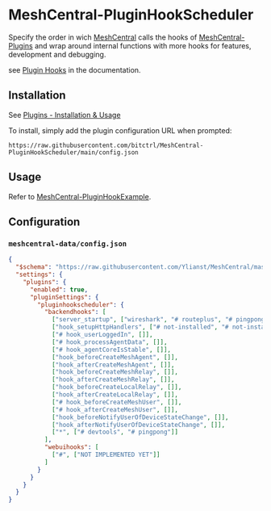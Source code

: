 # MeshCentral-PluginHookScheduler

Specify the order in wich [MeshCentral](https://github.com/Ylianst/MeshCentral) calls the hooks of [MeshCentral-Plugins](https://github.com/topics/meshcentral-plugin) and wrap around internal functions with more hooks for features, development  and debugging.

see [Plugin Hooks](https://github.com/Ylianst/MeshCentral/blob/master/docs/docs/meshcentral/plugins.md#plugin-hooks) in the documentation.

## Installation

See [Plugins - Installation & Usage](https://github.com/Ylianst/MeshCentral/blob/master/docs/docs/meshcentral/plugins.md)

To install, simply add the plugin configuration URL when prompted:
```
https://raw.githubusercontent.com/bitctrl/MeshCentral-PluginHookScheduler/main/config.json
```

## Usage

Refer to [MeshCentral-PluginHookExample](https://github.com/bitctrl/MeshCentral-PluginHookExample).

## Configuration

### `meshcentral-data/config.json`
```json
{
  "$schema": "https://raw.githubusercontent.com/Ylianst/MeshCentral/master/meshcentral-config-schema.json",
  "settings": {
    "plugins": {
      "enabled": true,
      "pluginSettings": {
        "pluginhookscheduler": {
          "backendhooks": [
            ["server_startup", ["wireshark", "# routeplus", "# pingpong", "# not-plugin"]],
            ["hook_setupHttpHandlers", ["# not-installed", "# not-installed2"]],
            ["# hook_userLoggedIn", []],
            ["# hook_processAgentData", []],
            ["# hook_agentCoreIsStable", []],
            ["hook_beforeCreateMeshAgent", []],
            ["hook_afterCreateMeshAgent", []],
            ["hook_beforeCreateMeshRelay", []],
            ["hook_afterCreateMeshRelay", []],
            ["hook_beforeCreateLocalRelay", []],
            ["hook_afterCreateLocalRelay", []],
            ["# hook_beforeCreateMeshUser", []],
            ["# hook_afterCreateMeshUser", []],
            ["hook_beforeNotifyUserOfDeviceStateChange", []],
            ["hook_afterNotifyUserOfDeviceStateChange", []],
            ["*", ["# devtools", "# pingpong"]]
          ],
          "webuihooks": [
            ["#", ["NOT IMPLEMENTED YET"]]
          ]
        }
      }
    }
  }
}
```